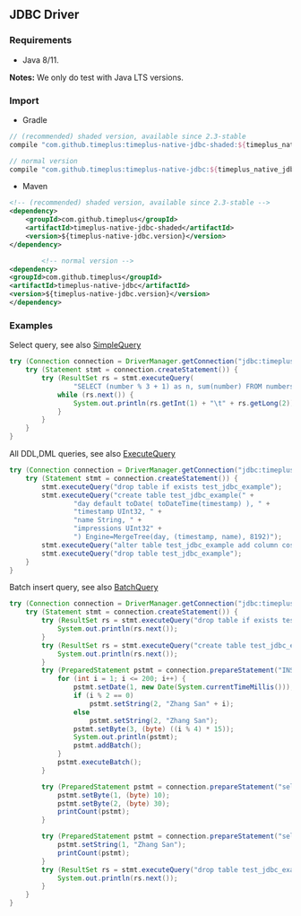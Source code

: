 ## JDBC Driver

### Requirements

- Java 8/11. 

**Notes:** We only do test with Java LTS versions.

### Import

- Gradle
```groovy
// (recommended) shaded version, available since 2.3-stable
compile "com.github.timeplus:timeplus-native-jdbc-shaded:${timeplus_native_jdbc_version}"

// normal version
compile "com.github.timeplus:timeplus-native-jdbc:${timeplus_native_jdbc_version}"
```

- Maven

```xml
<!-- (recommended) shaded version, available since 2.3-stable -->
<dependency>
    <groupId>com.github.timeplus</groupId>
    <artifactId>timeplus-native-jdbc-shaded</artifactId>
    <version>${timeplus-native-jdbc.version}</version>
</dependency>

        <!-- normal version -->
<dependency>
<groupId>com.github.timeplus</groupId>
<artifactId>timeplus-native-jdbc</artifactId>
<version>${timeplus-native-jdbc.version}</version>
</dependency>
```


### Examples

Select query, see also [SimpleQuery](https://github.com/timeplus-io/timeplus-native-jdbc/tree/master/examples/src/main/java/examples/SimpleQuery.java)

```java
try (Connection connection = DriverManager.getConnection("jdbc:timeplus://127.0.0.1:8463")) {
    try (Statement stmt = connection.createStatement()) {
        try (ResultSet rs = stmt.executeQuery(
                "SELECT (number % 3 + 1) as n, sum(number) FROM numbers(10000000) GROUP BY n")) {
            while (rs.next()) {
                System.out.println(rs.getInt(1) + "\t" + rs.getLong(2));
            }
        }
    }
}
```

All DDL,DML queries, see also [ExecuteQuery](https://github.com/timeplus-io/timeplus-native-jdbc/tree/master/examples/src/main/java/examples/ExecuteQuery.java)

```java
try (Connection connection = DriverManager.getConnection("jdbc:timeplus://127.0.0.1:8463")) {
    try (Statement stmt = connection.createStatement()) {
        stmt.executeQuery("drop table if exists test_jdbc_example");
        stmt.executeQuery("create table test_jdbc_example(" +
                "day default toDate( toDateTime(timestamp) ), " +
                "timestamp UInt32, " +
                "name String, " +
                "impressions UInt32" +
                ") Engine=MergeTree(day, (timestamp, name), 8192)");
        stmt.executeQuery("alter table test_jdbc_example add column costs Float32");
        stmt.executeQuery("drop table test_jdbc_example");
    }
}
```

Batch insert query, see also [BatchQuery](https://github.com/timeplus-io/timeplus-native-jdbc/tree/master/examples/src/main/java/examples/BatchQuery.java)

```java
try (Connection connection = DriverManager.getConnection("jdbc:timeplus://127.0.0.1:9000")) {
    try (Statement stmt = connection.createStatement()) {
        try (ResultSet rs = stmt.executeQuery("drop table if exists test_jdbc_example")) {
            System.out.println(rs.next());
        }
        try (ResultSet rs = stmt.executeQuery("create table test_jdbc_example(day Date, name String, age UInt8) Engine=Log")) {
            System.out.println(rs.next());
        }
        try (PreparedStatement pstmt = connection.prepareStatement("INSERT INTO test_jdbc_example VALUES(?, ?, ?)")) {
            for (int i = 1; i <= 200; i++) {
                pstmt.setDate(1, new Date(System.currentTimeMillis()));
                if (i % 2 == 0)
                    pstmt.setString(2, "Zhang San" + i);
                else
                    pstmt.setString(2, "Zhang San");
                pstmt.setByte(3, (byte) ((i % 4) * 15));
                System.out.println(pstmt);
                pstmt.addBatch();
            }
            pstmt.executeBatch();
        }

        try (PreparedStatement pstmt = connection.prepareStatement("select count(*) from test_jdbc_example where age>? and age<=?")) {
            pstmt.setByte(1, (byte) 10);
            pstmt.setByte(2, (byte) 30);
            printCount(pstmt);
        }

        try (PreparedStatement pstmt = connection.prepareStatement("select count(*) from test_jdbc_example where name=?")) {
            pstmt.setString(1, "Zhang San");
            printCount(pstmt);
        }
        try (ResultSet rs = stmt.executeQuery("drop table test_jdbc_example")) {
            System.out.println(rs.next());
        }
    }
}
```
